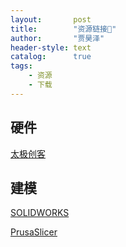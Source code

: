 ```yaml
---
layout:       post
title:        "资源链接🔗"
author:       "贾昊泽"
header-style: text
catalog:      true
tags:
    - 资源
    - 下载
---
```


## 硬件

[太极创客](http://www.taichi-maker.com/)

## 建模

[SOLIDWORKS](https://mp.weixin.qq.com/s/IXAIPUTQLg1Ud1UiMEIg7w)

[PrusaSlicer](https://www.prusa3d.com/page/prusaslicer_424/)